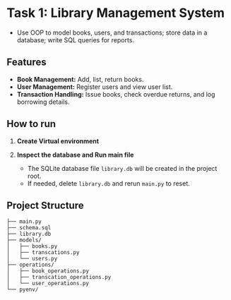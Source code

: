 # Task 1: Library Management System  
- Use OOP to model books, users, and transactions; store data in a database; write SQL queries for reports.

## Features

- **Book Management:** Add, list, return books.
- **User Management:** Register users and view user list.
- **Transaction Handling:** Issue books, check overdue returns, and log borrowing details.

## How to run
1. **Create Virtual environment**

2. **Inspect the database and Run main file**
   - The SQLite database file `library.db` will be created in the project root.
   - If needed, delete `library.db` and rerun `main.py` to reset.

## Project Structure

```
├── main.py
├── schema.sql
├── library.db
├── models/
│   ├── books.py
│   ├── transcations.py
│   └── users.py
├── operations/
│   ├── book_operations.py
│   ├── transcation_operations.py
│   └── user_operations.py
└── pyenv/
```


